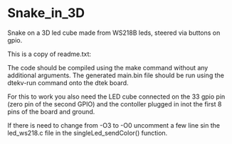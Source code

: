 # Snake_in_3D
Snake on a 3D led cube made from WS218B leds, steered via buttons on gpio.

This is a copy of readme.txt:

The code should be compiled using the make command without any additional arguments. The generated main.bin file should be run using the dtekv-run
command onto the dtek board. 

For this to work you also need the LED cube connected on the 33 gpio pin (zero pin of the second GPIO) and the contoller
plugged in inot the first 8 pins of the board and ground.

If there is need to change from -O3 to -O0 uncomment a few line sin the led_ws218.c file in the singleLed_sendColor() function.